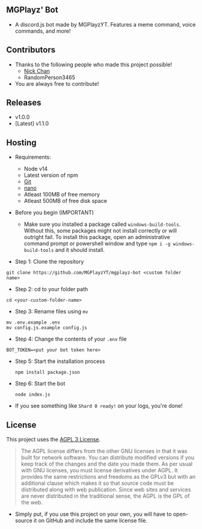 ## MGPlayz' Bot
* A discord.js bot made by MGPlayzYT. Features a meme command, voice commands, and more!

## Contributors
* Thanks to the following people who made this project possible!
   * [Nick Chan](https://github.com/asdfugil/)
   * RandomPerson3465
* You are always free to contribute!

## Releases
* v1.0.0
* [Latest] v1.1.0

## Hosting
* Requirements:
  * Node v14
  * Latest version of npm
  * [Git](https://git-scm.com/download/win)
  * [nano](https://www.nano-editor.org/download.php)
  * Atleast 100MB of free memory
  * Atleast 500MB of free disk space

* Before you begin (IMPORTANT)
  - Make sure you installed a package called `windows-build-tools`. Without this, some packages might not install correctly or will outright fail. To install this package, open an administrative command prompt or powershell window and type `npm i -g windows-build-tools` and it should install. 

* Step 1: Clone the repository
```
git clone https://github.com/MGPlayzYT/mgplayz-bot <custom folder name>
```
* Step 2: cd to your folder path
```
cd <your-custom-folder-name>
```
* Step 3: Rename files using `mv`
```
mv .env.example .env
mv config.js.example config.js
```
* Step 4: Change the contents of your `.env` file
```
BOT_TOKEN=<put your bot token here>
```
* Step 5: Start the installation process
   ```
   npm install package.json
   ```
* Step 6: Start the bot
   ```
   node index.js
   ```

- If you see something like `Shard 0 ready!` on your logs, you're done!

## License
This project uses the [AGPL 3 License](https://raw.githubusercontent.com/MGPlayzYT/mgplayz-bot/main/LICENSE).
> The AGPL license differs from the other GNU licenses in that it was built for network software. You can distribute modified versions if you keep track of the changes and the date you made them. As per usual with GNU licenses, you must license derivatives under AGPL. It provides the same restrictions and freedoms as the GPLv3 but with an additional clause which makes it so that source code must be distributed along with web publication. Since web sites and services are never distributed in the traditional sense, the AGPL is the GPL of the web.
- Simply put, if you use this project on your own, you will have to open-source it on GitHub and include the same license file.
